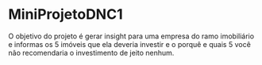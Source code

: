 # MiniProjetoDNC1
O objetivo do projeto é gerar insight para uma empresa do ramo imobiliário e informas os 5 imóveis que ela deveria investir e o porquê e quais 5 você não recomendaria o investimento de jeito nenhum. 
